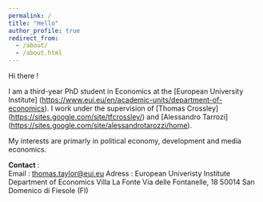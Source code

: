```yaml
---
permalink: /
title: "Hello"
author_profile: true
redirect_from: 
  - /about/
  - /about.html
---
```


Hi there !

I am a third-year PhD student in Economics at the [European University Institute] (https://www.eui.eu/en/academic-units/department-of-economics). I work under the supervision of [Thomas Crossley] (https://sites.google.com/site/tfcrossley/) and [Alessandro Tarrozi] (https://sites.google.com/site/alessandrotarozzi/home). 

My interests are primarly in political economy, development and media economics. 


**Contact** :  
Email : thomas.taylor@eui.eu
Adress : European Univeristy Institute
         Department of Economics
         Villa La Fonte
         Via delle Fontanelle, 18
         50014 San Domenico di Fiesole (FI)
